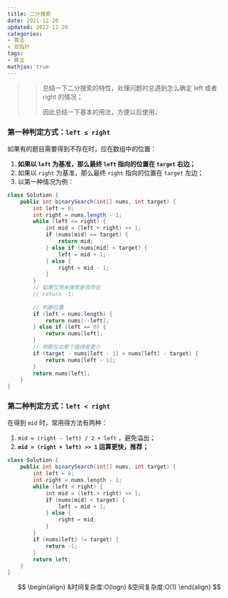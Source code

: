 ```yaml
---
title: 二分搜索
date: 2021-12-20
updated: 2022-12-20
categories:
- 算法
- 双指针
tags:
- 算法
mathjax: true
---
```


<escape><!--more--></escape>

> > 总结一下二分搜索的特性，处理问题时总遇到怎么确定 left 或者 right 的情况；
> >
> > 因此总结一下基本的用法，方便以后使用。

### 第一种判定方式：`left ≤ right`

如果有的题目需要得到不存在时，应在数组中的位置：

1. **如果以 `left` 为基准，那么最终 `left` 指向的位置在 `target` 右边；**
2. 如果以 `right` 为基准，那么最终 `right` 指向的位置在 `target` 左边；
3. 以第一种情况为例：

```java
class Solution {
    public int binarySearch(int[] nums, int target) {
        int left = 0;
        int right = nums.length - 1;
        while (left <= right) {
            int mid = (left + right) >> 1;
            if (nums[mid] == target) {
                return mid;
            } else if (nums[mid] < target) {
                left = mid + 1;
            } else {
                right = mid - 1;
            }
        }
        // 如果仅用来搜索是否存在
        // return -1;
        
        // 判断位置
        if (left > nums.length) {
            return nums[--left];
        } else if (left == 0) {
            return nums[left];
        }
        // 判断左右那个值得差更小
        if (target - nums[left - 1] < nums[left] - target) {
            return nums[left - 1];
        }
        return nums[left];
    }
}
```

### 第二种判定方式：`left < right`

在得到 `mid` 时，常用得方法有两种：

1. `mid = (right - left) / 2 + left` ，避免溢出；
2. **`mid = (right + left) >> 1` 运算更快，推荐；**

```java
class Solution {
    public int binarySearch(int[] nums, int target) {
        int left = 0;
        int right = nums.length - 1;
        while (left < right) {
            int mid = (left + right) >> 1;
            if (nums[mid] < target) {
                left = mid + 1;
            } else {
                right = mid;
            }
        }
        if (nums[left] != target) {
            return -1;
        }
        return left;
    }
}
```

$$
\begin{align}
&时间复杂度:O(logn)
&空间复杂度:O(1)
\end{align}
$$

